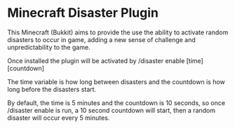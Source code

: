 # Minecraft Disaster Plugin

This Minecraft (Bukkit) aims to provide the use the ability to activate random disasters to occur in game, adding a new sense of challenge and unpredictability to the game.

Once installed the plugin will be activated by /disaster enable [time] [countdown]

The time variable is how long between disasters and the countdown is how long before the disasters start.

By default, the time is 5 minutes and the countdown is 10 seconds, so once /disaster enable is run, a 10 second countdown will start, then a random disaster will occur every 5 minutes.